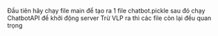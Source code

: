 Đầu tiên hãy chạy file main để tạo ra 1 file chatbot.pickle sau đó chạy ChatbotAPI để khởi động server
Trừ VLP ra thì các file còn lại đều quan trọng
